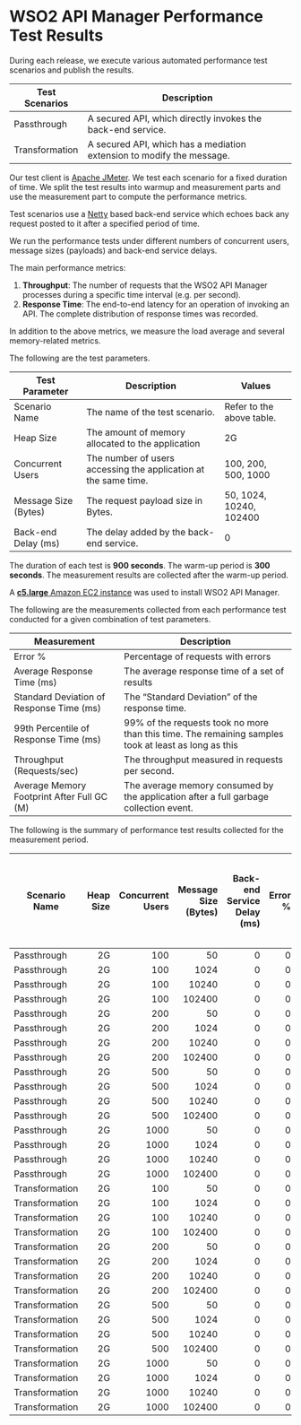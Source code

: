 # WSO2 API Manager Performance Test Results

During each release, we execute various automated performance test scenarios and publish the results.

| Test Scenarios | Description |
| --- | --- |
| Passthrough | A secured API, which directly invokes the back-end service. |
| Transformation | A secured API, which has a mediation extension to modify the message. |

Our test client is [Apache JMeter](https://jmeter.apache.org/index.html). We test each scenario for a fixed duration of
time. We split the test results into warmup and measurement parts and use the measurement part to compute the
performance metrics.

Test scenarios use a [Netty](https://netty.io/) based back-end service which echoes back any request
posted to it after a specified period of time.

We run the performance tests under different numbers of concurrent users, message sizes (payloads) and back-end service
delays.

The main performance metrics:

1. **Throughput**: The number of requests that the WSO2 API Manager processes during a specific time interval (e.g. per second).
2. **Response Time**: The end-to-end latency for an operation of invoking an API. The complete distribution of response times was recorded.

In addition to the above metrics, we measure the load average and several memory-related metrics.

The following are the test parameters.

| Test Parameter | Description | Values |
| --- | --- | --- |
| Scenario Name | The name of the test scenario. | Refer to the above table. |
| Heap Size | The amount of memory allocated to the application | 2G |
| Concurrent Users | The number of users accessing the application at the same time. | 100, 200, 500, 1000 |
| Message Size (Bytes) | The request payload size in Bytes. | 50, 1024, 10240, 102400 |
| Back-end Delay (ms) | The delay added by the back-end service. | 0 |

The duration of each test is **900 seconds**. The warm-up period is **300 seconds**.
The measurement results are collected after the warm-up period.

A [**c5.large** Amazon EC2 instance](https://aws.amazon.com/ec2/instance-types/) was used to install WSO2 API Manager.

The following are the measurements collected from each performance test conducted for a given combination of
test parameters.

| Measurement | Description |
| --- | --- |
| Error % | Percentage of requests with errors |
| Average Response Time (ms) | The average response time of a set of results |
| Standard Deviation of Response Time (ms) | The “Standard Deviation” of the response time. |
| 99th Percentile of Response Time (ms) | 99% of the requests took no more than this time. The remaining samples took at least as long as this |
| Throughput (Requests/sec) | The throughput measured in requests per second. |
| Average Memory Footprint After Full GC (M) | The average memory consumed by the application after a full garbage collection event. |

The following is the summary of performance test results collected for the measurement period.

|  Scenario Name | Heap Size | Concurrent Users | Message Size (Bytes) | Back-end Service Delay (ms) | Error % | Throughput (Requests/sec) | Average Response Time (ms) | Standard Deviation of Response Time (ms) | 99th Percentile of Response Time (ms) | WSO2 API Manager GC Throughput (%) | Average WSO2 API Manager Memory Footprint After Full GC (M) |
|---|---:|---:|---:|---:|---:|---:|---:|---:|---:|---:|---:|
|  Passthrough | 2G | 100 | 50 | 0 | 0 | 3164.41 | 31.5 | 17.36 | 96 | 98.62 |  |
|  Passthrough | 2G | 100 | 1024 | 0 | 0 | 3069.81 | 32.47 | 16.92 | 94 | 98.64 |  |
|  Passthrough | 2G | 100 | 10240 | 0 | 0 | 2471.99 | 40.27 | 20.14 | 108 | 98.84 |  |
|  Passthrough | 2G | 100 | 102400 | 0 | 0 | 710.6 | 140.5 | 34.24 | 229 | 99.33 |  |
|  Passthrough | 2G | 200 | 50 | 0 | 0 | 3346.41 | 59.63 | 28.78 | 155 | 98.49 |  |
|  Passthrough | 2G | 200 | 1024 | 0 | 0 | 3192.85 | 62.51 | 29.46 | 160 | 98.56 |  |
|  Passthrough | 2G | 200 | 10240 | 0 | 0 | 2440.94 | 81.74 | 34.4 | 189 | 98.79 |  |
|  Passthrough | 2G | 200 | 102400 | 0 | 0 | 667.65 | 299.61 | 56.06 | 453 | 99.3 |  |
|  Passthrough | 2G | 500 | 50 | 0 | 0 | 3175.56 | 157.32 | 63.51 | 349 | 98.24 |  |
|  Passthrough | 2G | 500 | 1024 | 0 | 0 | 3274.01 | 152.57 | 60.28 | 333 | 98.24 |  |
|  Passthrough | 2G | 500 | 10240 | 0 | 0 | 2473.46 | 202 | 64.75 | 387 | 98.57 |  |
|  Passthrough | 2G | 500 | 102400 | 0 | 0 | 622.59 | 802.61 | 106.21 | 1135 | 99.2 |  |
|  Passthrough | 2G | 1000 | 50 | 0 | 0 | 2992.86 | 334.08 | 114.23 | 659 | 97.68 |  |
|  Passthrough | 2G | 1000 | 1024 | 0 | 0 | 2878.36 | 347.41 | 117.99 | 683 | 97.72 |  |
|  Passthrough | 2G | 1000 | 10240 | 0 | 0 | 2256.39 | 443.06 | 114.91 | 759 | 98.19 |  |
|  Passthrough | 2G | 1000 | 102400 | 0 | 0 | 613.48 | 1627.49 | 173.99 | 2191 | 99.05 |  |
|  Transformation | 2G | 100 | 50 | 0 | 0 | 2556.09 | 39.01 | 22.14 | 119 | 98.14 |  |
|  Transformation | 2G | 100 | 1024 | 0 | 0 | 2060.75 | 48.4 | 27.14 | 145 | 98.08 |  |
|  Transformation | 2G | 100 | 10240 | 0 | 0 | 689.87 | 144.7 | 71.56 | 367 | 98.14 |  |
|  Transformation | 2G | 100 | 102400 | 0 | 0 | 91.45 | 1092.35 | 254.36 | 1759 | 94.93 | 308 |
|  Transformation | 2G | 200 | 50 | 0 | 0 | 2473.58 | 80.73 | 39.81 | 212 | 97.99 |  |
|  Transformation | 2G | 200 | 1024 | 0 | 0 | 2010.62 | 99.33 | 48.3 | 257 | 97.91 |  |
|  Transformation | 2G | 200 | 10240 | 0 | 0 | 708.03 | 282.4 | 116.61 | 619 | 97.93 |  |
|  Transformation | 2G | 200 | 102400 | 0 | 0 | 73.79 | 2703.85 | 572.04 | 4543 | 88.58 | 349.1 |
|  Transformation | 2G | 500 | 50 | 0 | 0 | 2500.33 | 199.87 | 79.82 | 441 | 97.46 |  |
|  Transformation | 2G | 500 | 1024 | 0 | 0 | 1975.61 | 253.02 | 98.33 | 543 | 97.43 |  |
|  Transformation | 2G | 500 | 10240 | 0 | 0 | 711.36 | 702.71 | 220.63 | 1311 | 97.33 |  |
|  Transformation | 2G | 500 | 102400 | 0 | 0 | 68.39 | 7257.28 | 1268.12 | 11391 | 86.13 | 459.062 |
|  Transformation | 2G | 1000 | 50 | 0 | 0 | 2481.39 | 402.9 | 135.39 | 783 | 96.55 |  |
|  Transformation | 2G | 1000 | 1024 | 0 | 0 | 2010.62 | 497.18 | 160.29 | 939 | 96.52 |  |
|  Transformation | 2G | 1000 | 10240 | 0 | 0 | 710.2 | 1405.38 | 344.44 | 2351 | 96.72 |  |
|  Transformation | 2G | 1000 | 102400 | 0 | 0 | 61.35 | 15995.77 | 1774.38 | 20607 | 81.29 | 558.692 |
